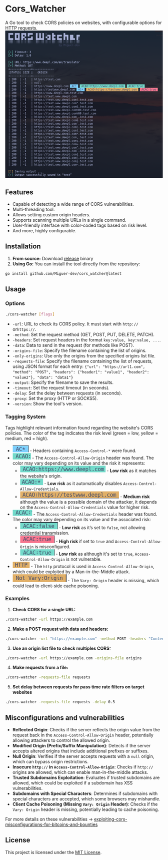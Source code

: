 # Cors_Watcher
A Go tool to check CORS policies on websites, with configurable options for HTTP requests.
![Pasted image 20240821001633.png](https://github.com/Miguer-dev/cors_watcher/blob/main/images/Pasted%20image%2020240821001633.png)
## Features
- Capable of detecting a wide range of CORS vulnerabilities.
- Multi-threading tool.
- Allows setting custom origin headers.
- Supports scanning multiple URLs in a single command.
- User-friendly interface with color-coded tags based on risk level.
- And more, highly configurable.
## Installation
1. **From source:** Download [release](https://github.com/Miguer-dev/cors_watcher/releases/) binary
2. **Using Go:** You can install the tool directly from the repository:
```bash
go install github.com/Miguer-dev/cors_watcher@latest
```
## Usage
### Options
```bash
./cors-watcher [flags]
```
- `-url`: URL to check its CORS policy. It must start with `http://` or`https://`.
- `-method`: Set the request method (GET, POST, PUT, DELETE, PATCH).
- `-headers`: Set request headers in the format `key:value, key:value, ...`.
- `-data`: Data to send in the request (for methods like POST).
- `-origins-file`: Specify the filename containing the list of origins.
- `-only-origins`: Use only the origins from the specified origins list file.
- `-requests-file`: Specify the filename containing the list of requests, using JSON format for each entry:
`{"url": "https://url1.com", "method": "POST", "headers": {"header1": "value1", "header2": "value2"}, "data": "data1"}`
- `-output`: Specify the filename to save the results.
- `-timeout`: Set the request timeout (in seconds).
- `-delay`: Set the delay between requests (in seconds).
- `-proxy`: Set the proxy (HTTP or SOCKS5).
- `-version`: Show the tool's version.
### Tagging System
Tags highlight relevant information found regarding the website's CORS policies. The color of the tag indicates the risk level (green = low, yellow = medium, red = high).
- ![Pasted image 20240821002147.png](https://github.com/Miguer-dev/cors_watcher/blob/main/images/Pasted%20image%2020240821002147.png) - Headers containing `Access-Control-*` were found.
- ![Pasted image 20240821003419.png](https://github.com/Miguer-dev/cors_watcher/blob/main/images/Pasted%20image%2020240821003419.png) - The `Access-Control-Allow-Origin` header was found. The color may vary depending on its value and the risk it represents:
	- ![Pasted image 20240821002446.png](https://github.com/Miguer-dev/cors_watcher/blob/main/images/Pasted%20image%2020240821002446.png)  - **Low risk** as it matches the website's origin.
	- ![Pasted image 20240821003735.png](https://github.com/Miguer-dev/cors_watcher/blob/main/images/Pasted%20image%2020240821003735.png) - **Low risk** as it automatically disables `Access-Control-Allow-Credentials`.
	- ![Pasted image 20240821003931.png](https://github.com/Miguer-dev/cors_watcher/blob/main/images/Pasted%20image%2020240821003931.png) - **Medium risk** although the value is a possible domain of the attacker, it depends on the `Access-Control-Allow-Credentials` value for higher risk.
- ![Pasted image 20240821004406.png](https://github.com/Miguer-dev/cors_watcher/blob/main/images/Pasted%20image%2020240821004406.png) - The `Access-Control-Allow-Credentials` header was found. The color may vary depending on its value and the associated risk:
	- ![Pasted image 20240821004532.png](https://github.com/Miguer-dev/cors_watcher/blob/main/images/Pasted%20image%2020240821004532.png) - **Low risk** as it’s set to `false`, not allowing credential transmission.
	- ![Pasted image 20240821004737.png](https://github.com/Miguer-dev/cors_watcher/blob/main/images/Pasted%20image%2020240821004737.png) - **High risk** if set to `true` and `Access-Control-Allow-Origin` is misconfigured.
	- ![Pasted image 20240821004938.png](https://github.com/Miguer-dev/cors_watcher/blob/main/images/Pasted%20image%2020240821004938.png) - **Low risk** as although it's set to `true`, `Access-Control-Allow-Origin` is not vulnerable.
- ![Pasted image 20240821005218.png](https://github.com/Miguer-dev/cors_watcher/blob/main/images/Pasted%20image%2020240821005218.png) - The `http` protocol is used in `Access-Control-Allow-Origin`, which could be exploited by a Man-in-the-Middle attack.
- ![Pasted image 20240821005342.png](https://github.com/Miguer-dev/cors_watcher/blob/main/images/Pasted%20image%2020240821005342.png) - The `Vary: Origin` header is missing, which could lead to client-side cache poisoning.
### Examples
1. **Check CORS for a single URL:**
```bash
./cors-watcher -url https://example.com
```
2. **Make a POST request with data and headers:**
```bash
./cors-watcher -url "https://example.com" -method POST -headers "Content-Type:application/json" -data '{"key": "value"}'
```
 3. **Use an origin list file to check multiples CORS:**
```bash
./cors-watcher -url https://example.com -origins-file origins
```
4. **Make requests from a file:**
```bash
./cors-watcher -requests-file requests
```
5. **Set delay between requests for pass time rate filters on target websites**
```bash
./cors-watcher -requests-file requests -delay 0.5
```
## Misconfigurations and vulnerabilities
- **Reflected Origin**: Checks if the server reflects the origin value from the request back in the `Access-Control-Allow-Origin` header, potentially allowing attackers to control the allowed origin.
- **Modified Origin (Prefix/Suffix Manipulation)**: Detects if the server accepts altered origins that include additional prefixes or suffixes.
- **Null Origin**: Verifies if the server accepts requests with a `null` origin, which can bypass origin restrictions.
- **Insecure `http://` in `Access-Control-Allow-Origin`**: Checks if `http://` origins are allowed, which can enable man-in-the-middle attacks.
- **Trusted Subdomains Exploitation**: Evaluates if trusted subdomains are allowed, which could be exploited if a subdomain has XSS vulnerabilities.
- **Subdomains with Special Characters**: Determines if subdomains with special characters are accepted, which some browsers may mishandle.
- **Client Cache Poisoning (Missing `Vary: Origin` Header)**: Checks if the `Vary: Origin` header is missing, potentially leading to cache poisoning.

For more details on these vulnerabilities -> [exploiting-cors-misconfigurations-for-bitcoins-and-bounties](https://portswigger.net/research/exploiting-cors-misconfigurations-for-bitcoins-and-bounties)
## License
This project is licensed under the [MIT License](https://github.com/Miguer-dev/cors_watcher/blob/main/LICENSE).
